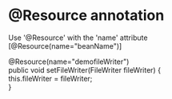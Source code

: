 # @Resource annotation
Use '@Resource' with the 'name' attribute [@Resource(name="beanName")]<br/>

@Resource(name="demofileWriter")<br/>
public void setFileWriter(FileWriter fileWriter) {<br/>
	this.fileWriter = fileWriter;<br/>
  }
